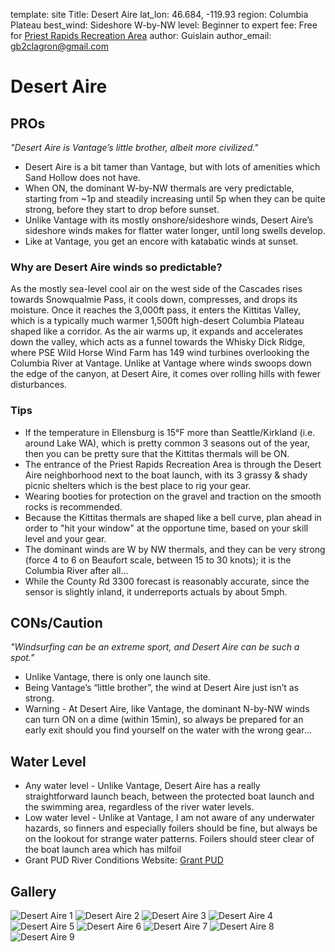 template: site
Title: Desert Aire
lat_lon: 46.684, -119.93
region: Columbia Plateau
best_wind: Sideshore W-by-NW
level: Beginner to expert
fee: Free for [Priest Rapids Recreation Area](https://maps.google.com/?cid=16562151886467720909&entry=gps&g_st=ac)
author: Guislain
author_email: <gb2clagron@gmail.com>

# Desert Aire

## PROs

*"Desert Aire is Vantage’s little brother, albeit more civilized."*

*   Desert Aire is a bit tamer than Vantage, but with lots of amenities which Sand Hollow does not have.
*   When ON, the dominant W-by-NW thermals are very predictable, starting from ~1p and steadily increasing until 5p when they can be quite strong, before they start to drop before sunset.
*   Unlike Vantage with its mostly onshore/sideshore winds, Desert Aire’s sideshore winds makes for flatter water longer, until long swells develop.
*   Like at Vantage, you get an encore with katabatic winds at sunset.

### Why are Desert Aire winds so predictable?

As the mostly sea-level cool air on the west side of the Cascades rises towards Snowqualmie Pass, it cools down, compresses, and drops its moisture. Once it reaches the 3,000ft pass, it enters the Kittitas Valley, which is a typically much warmer 1,500ft high-desert Columbia Plateau shaped like a corridor. As the air warms up, it expands and accelerates down the valley, which acts as a funnel towards the Whisky Dick Ridge, where PSE Wild Horse Wind Farm has 149 wind turbines overlooking the Columbia River at Vantage. Unlike at Vantage where winds swoops down the edge of the canyon, at Desert Aire, it comes over rolling hills with fewer disturbances.

### Tips

*   If the temperature in Ellensburg is 15°F more than Seattle/Kirkland (i.e. around Lake WA), which is pretty common 3 seasons out of the year, then you can be pretty sure that the Kittitas thermals will be ON.
*   The entrance of the Priest Rapids Recreation Area is through the Desert Aire neighborhood next to the boat launch, with its 3 grassy & shady picnic shelters which is the best place to rig your gear.
*   Wearing booties for protection on the gravel and traction on the smooth rocks is recommended.
*   Because the Kittitas thermals are shaped like a bell curve, plan ahead in order to "hit your window" at the opportune time, based on your skill level and your gear.
*   The dominant winds are W by NW thermals, and they can be very strong (force 4 to 6 on Beaufort scale, between 15 to 30 knots); it is the Columbia River after all...
*   While the County Rd 3300 forecast is reasonably accurate, since the sensor is slightly inland, it underreports actuals by about 5mph.

## CONs/Caution

*"Windsurfing can be an extreme sport, and Desert Aire can be such a spot."*

*   Unlike Vantage, there is only one launch site.
*   Being Vantage’s “little brother”, the wind at Desert Aire just isn’t as strong.
*   Warning - At Desert Aire, like Vantage, the dominant N-by-NW winds can turn ON on a dime (within 15min), so always be prepared for an early exit should you find yourself on the water with the wrong gear…

## Water Level

*   Any water level - Unlike Vantage, Desert Aire has a really straightforward launch beach, between the protected boat launch and the swimming area, regardless of the river water levels.
*   Low water level - Unlike at Vantage, I am not aware of any underwater hazards, so finners and especially foilers should be fine, but always be on the lookout for strange water patterns.
Foilers should steer clear of the boat launch area which has milfoil
*   Grant PUD River Conditions Website: [Grant PUD](https://www.grantpud.org/river)

## Gallery

![Desert Aire 1](/images/desertaire/PXL_20240701_000517172.jpg)
![Desert Aire 2](/images/desertaire/PXL_20240701_013805734.jpg)
![Desert Aire 3](/images/desertaire/PXL_20240701_013950535.jpg)
![Desert Aire 4](/images/desertaire/PXL_20240701_014104714.jpg)
![Desert Aire 5](/images/desertaire/PXL_20240702_000348102.jpg)
![Desert Aire 6](/images/desertaire/PXL_20240702_000802035.jpg)
![Desert Aire 7](/images/desertaire/PXL_20240827_201106218.jpg)
![Desert Aire 8](/images/desertaire/PXL_20240827_203506721.jpg)
![Desert Aire 9](/images/desertaire/PXL_20240827_232723376.jpg)
